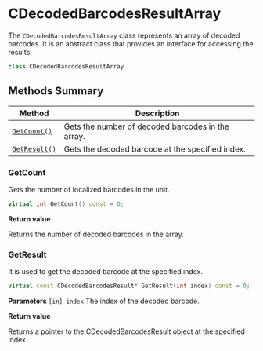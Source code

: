 # CDecodedBarcodesResultArray

The `CDecodedBarcodesResultArray` class represents an array of decoded barcodes. It is an abstract class that provides an interface for accessing the results.

```cpp
class CDecodedBarcodesResultArray
```

## Methods Summary

| Method                            | Description |
|-----------------------------------|-------------|
| [`GetCount()`](#getcount)           | Gets the number of decoded barcodes in the array.|
| [`GetResult()`](#getresult)           | Gets the decoded barcode at the specified index.|

### GetCount

Gets the number of localized barcodes in the unit.

```cpp
virtual int GetCount() const = 0;
```

**Return value**

Returns the number of decoded barcodes in the array.


### GetResult

It is used to get the decoded barcode at the specified index.

```cpp
virtual const CDecodedBarcodesResult* GetResult(int index) const = 0;
```

**Parameters**
`[in] index` The index of the decoded barcode.

**Return value**

Returns a pointer to the CDecodedBarcodesResult object at the specified index.